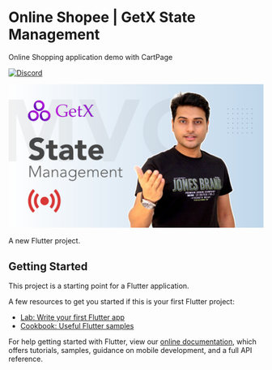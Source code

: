 # Online Shopee | GetX State Management
Online Shopping application demo with CartPage

[![Discord](https://img.shields.io/discord/731616556622282814?logo=discord&logoColor=white)](https://discord.com/invite/nWFnTqP)

<p align="center">
  <img src="getx_state.png" alt="getx state management" title="Screenshot">
</p>


A new Flutter project.

## Getting Started

This project is a starting point for a Flutter application.

A few resources to get you started if this is your first Flutter project:

- [Lab: Write your first Flutter app](https://flutter.dev/docs/get-started/codelab)
- [Cookbook: Useful Flutter samples](https://flutter.dev/docs/cookbook)

For help getting started with Flutter, view our
[online documentation](https://flutter.dev/docs), which offers tutorials,
samples, guidance on mobile development, and a full API reference.
